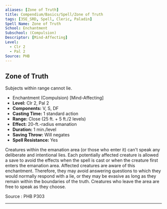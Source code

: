 ```yaml
---
aliases: [Zone of Truth]
title: Compendium/Basics/Spell/Zone of Truth
tags: [35E_SRD, Spell, Cleric, Paladin]
Spell Name: Zone of Truth
School: Enchantment
Subschool: (Compulsion)
Descriptor: [Mind-Affecting]
Level:
  - Clr 2
  - Pal 2
Source: PHB
---
```



## Zone of Truth

Subjects within range cannot lie.

*   Enchantment (Compulsion) [Mind-Affecting]
*   **Level:** Clr 2, Pal 2
*   **Components:** V, S, DF
*   **Casting Time:** 1 standard action
*   **Range:** Close (25 ft. + 5 ft./2 levels)
*   **Effect:** 20-ft.-radius emanation
*   **Duration:** 1 min./level
*   **Saving Throw:** Will negates
*   **Spell Resistance:** Yes

<p>Creatures within the emanation area (or those who enter it) can't speak any deliberate and intentional lies. Each potentially affected creature is allowed a save to avoid the effects when the spell is cast or when the creature first enters the emanation area. Affected creatures are aware of this enchantment. Therefore, they may avoid answering questions to which they would normally respond with a lie, or they may be evasive as long as they remain within the boundaries of the truth. Creatures who leave the area are free to speak as they choose.</p><p> </p>

Source : PHB P303

---
